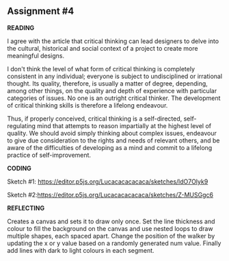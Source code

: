 

## Assignment #4

**READING**

I agree with the article that critical thinking can lead designers to delve into the cultural, historical and social context of a project to create more meaningful designs.

I don't think the level of what form of critical thinking is completely consistent in any individual; everyone is subject to undisciplined or irrational thought. Its quality, therefore, is usually a matter of degree, depending, among other things, on the quality and depth of experience with particular categories of issues. No one is an outright critical thinker. The development of critical thinking skills is therefore a lifelong endeavour.

Thus, if properly conceived, critical thinking is a self-directed, self-regulating mind that attempts to reason impartially at the highest level of quality. We should avoid simply thinking about complex issues, endeavour to give due consideration to the rights and needs of relevant others, and be aware of the difficulties of developing as a mind and commit to a lifelong practice of self-improvement.

**CODING**

Sketch #1: https://editor.p5js.org/Lucacacacacaca/sketches/ldO7Olyk9

Sketch #2:https://editor.p5js.org/Lucacacacacaca/sketches/Z-MUSGgc6

**REFLECTING**

Creates a canvas and sets it to draw only once. Set the line thickness and colour to fill the background on the canvas and use nested loops to draw multiple shapes, each spaced apart. Change the position of the walker by updating the x or y value based on a randomly generated num value. Finally add lines with dark to light colours in each segment.
